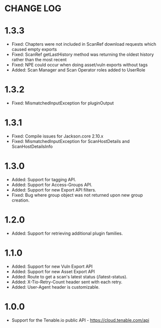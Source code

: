 CHANGE LOG
=========

1.3.3
==========

* Fixed: Chapters were not included in ScanRef download requests which caused empty exports
* Fixed: ScanRef getLastHistory method was returning the oldest history rather than the most recent
* Fixed: NPE could occur when doing asset/vuln exports without tags
* Added: Scan Manager and Scan Operator roles added to UserRole

1.3.2
==========

* Fixed: MismatchedInputException for pluginOutput

1.3.1
==========

* Fixed: Compile issues for Jackson.core 2.10.x
* Fixed: MismatchedInputException for ScanHostDetails and ScanHostDetailsInfo

1.3.0
==========

* Added: Support for tagging API.
* Added: Support for Access-Groups API.
* Added: Support for new Export API filters.
* Fixed: Bug where group object was not returned upon new group creation.

1.2.0
==========

* Added: Support for retrieving additional plugin families.

1.1.0
==========

* Added: Support for new Vuln Export API
* Added: Support for new Asset Export API
* Added: Route to get a scan's latest status (/latest-status).
* Added: X-Tio-Retry-Count header sent with each retry.
* Added: User-Agent header is customizable.

1.0.0
==========

* Support for the Tenable.io public API - https://cloud.tenable.com/api
